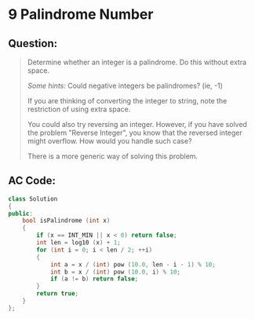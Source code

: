 # 9 Palindrome Number 

## Question:

> Determine whether an integer is a palindrome. Do this without extra space.
> 
> *Some hints:*
> Could negative integers be palindromes? (ie, -1)
> 
> If you are thinking of converting the integer to string, note the restriction of using extra space.
> 
> You could also try reversing an integer. However, if you have solved the problem "Reverse Integer", you know that the reversed integer might overflow. How would you handle such case?
> 
> There is a more generic way of solving this problem.

## AC Code:
``` c++
class Solution
{
public:
    bool isPalindrome (int x)
    {
        if (x == INT_MIN || x < 0) return false;
        int len = log10 (x) + 1;
        for (int i = 0; i < len / 2; ++i)
        {
            int a = x / (int) pow (10.0, len - i - 1) % 10;
            int b = x / (int) pow (10.0, i) % 10;
            if (a != b) return false;
        }
        return true;
    }
};
```
